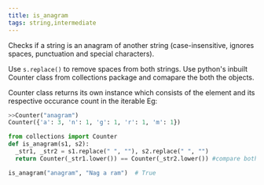 ```yaml
---
title: is_anagram
tags: string,intermediate
---
```


Checks if a string is an anagram of another string (case-insensitive, ignores spaces, punctuation and special characters).

Use `s.replace()` to remove spaces from both strings.
Use python's inbuilt Counter class from collections package and comapare the both the objects.

Counter class returns its own instance which consists of the element and its respective occurance count in the iterable
Eg:
```py
>>Counter("anagram")
Counter({'a': 3, 'n': 1, 'g': 1, 'r': 1, 'm': 1})
```

```py
from collections import Counter
def is_anagram(s1, s2):
  _str1, _str2 = s1.replace(" ", ""), s2.replace(" ", "")
  return Counter(_str1.lower()) == Counter(_str2.lower()) #compare both Counter objects
```

```py
is_anagram("anagram", "Nag a ram")  # True
```
